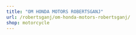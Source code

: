 ```yaml
---
title: "OM HONDA MOTORS ROBERTSGANJ"
url: /robertsganj/om-honda-motors-robertsganj/
shop: motorcycle
---
```

